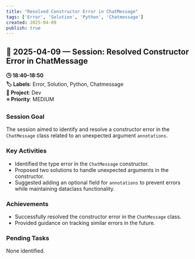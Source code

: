 ```yaml
---
title: "Resolved Constructor Error in ChatMessage"
tags: ['Error', 'Solution', 'Python', 'Chatmessage']
created: 2025-04-09
publish: true
---
```


## 📅 2025-04-09 — Session: Resolved Constructor Error in ChatMessage

**🕒 18:40–18:50**  
**🏷️ Labels**: Error, Solution, Python, Chatmessage  
**📂 Project**: Dev  
**⭐ Priority**: MEDIUM  


### Session Goal
The session aimed to identify and resolve a constructor error in the `ChatMessage` class related to an unexpected argument `annotations`.

### Key Activities
- Identified the type error in the `ChatMessage` constructor.
- Proposed two solutions to handle unexpected arguments in the constructor.
- Suggested adding an optional field for `annotations` to prevent errors while maintaining dataclass functionality.

### Achievements
- Successfully resolved the constructor error in the `ChatMessage` class.
- Provided guidance on tracking similar errors in the future.

### Pending Tasks
None identified.
